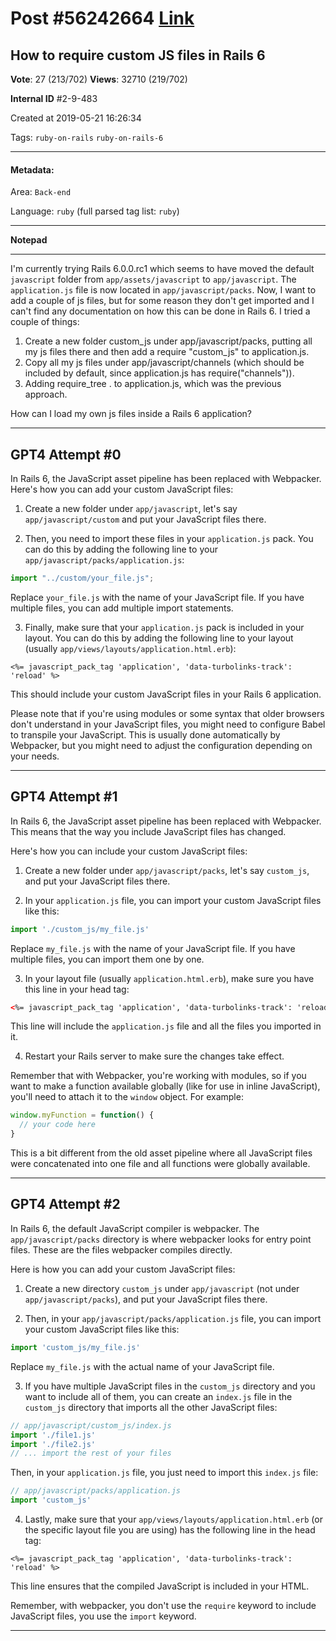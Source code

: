 
# Post \#56242664 [Link](https://stackoverflow.com/questions/56242664/)

## How to require custom JS files in Rails 6

**Vote**: 27 (213/702) **Views**: 32710 (219/702) 

**Internal ID** \#2-9-483

Created at 2019-05-21 16:26:34

Tags: `ruby-on-rails` `ruby-on-rails-6`

----------

#### Metadata:

Area: `Back-end`

Language: `ruby` (full parsed tag list: `ruby`)

----------

**Notepad**


----------

I'm currently trying Rails 6.0.0.rc1 which seems to have moved the default `javascript` folder from `app/assets/javascript` to `app/javascript`. The `application.js` file is now located in `app/javascript/packs`. Now, I want to add a couple of js files, but for some reason they don't get imported and I can't find any documentation on how this can be done in Rails 6. I tried a couple of things:


1. Create a new folder custom_js under app/javascript/packs, putting all my js files there and then add a require "custom_js" to application.js.
2. Copy all my js files under app/javascript/channels (which should be included by default, since application.js has require("channels")).
3. Adding require_tree . to application.js, which was the previous approach.



How can I load my own js files inside a Rails 6 application?


----------
        
## GPT4 Attempt \#0

In Rails 6, the JavaScript asset pipeline has been replaced with Webpacker. Here's how you can add your custom JavaScript files:

1. Create a new folder under `app/javascript`, let's say `app/javascript/custom` and put your JavaScript files there.

2. Then, you need to import these files in your `application.js` pack. You can do this by adding the following line to your `app/javascript/packs/application.js`:

```javascript
import "../custom/your_file.js";
```

Replace `your_file.js` with the name of your JavaScript file. If you have multiple files, you can add multiple import statements.

3. Finally, make sure that your `application.js` pack is included in your layout. You can do this by adding the following line to your layout (usually `app/views/layouts/application.html.erb`):

```erb
<%= javascript_pack_tag 'application', 'data-turbolinks-track': 'reload' %>
```

This should include your custom JavaScript files in your Rails 6 application.

Please note that if you're using modules or some syntax that older browsers don't understand in your JavaScript files, you might need to configure Babel to transpile your JavaScript. This is usually done automatically by Webpacker, but you might need to adjust the configuration depending on your needs.

--------

## GPT4 Attempt \#1

In Rails 6, the JavaScript asset pipeline has been replaced with Webpacker. This means that the way you include JavaScript files has changed.

Here's how you can include your custom JavaScript files:

1. Create a new folder under `app/javascript/packs`, let's say `custom_js`, and put your JavaScript files there.

2. In your `application.js` file, you can import your custom JavaScript files like this:

```javascript
import './custom_js/my_file.js'
```

Replace `my_file.js` with the name of your JavaScript file. If you have multiple files, you can import them one by one.

3. In your layout file (usually `application.html.erb`), make sure you have this line in your head tag:

```html
<%= javascript_pack_tag 'application', 'data-turbolinks-track': 'reload' %>
```

This line will include the `application.js` file and all the files you imported in it.

4. Restart your Rails server to make sure the changes take effect.

Remember that with Webpacker, you're working with modules, so if you want to make a function available globally (like for use in inline JavaScript), you'll need to attach it to the `window` object. For example:

```javascript
window.myFunction = function() {
  // your code here
}
```

This is a bit different from the old asset pipeline where all JavaScript files were concatenated into one file and all functions were globally available.

--------

## GPT4 Attempt \#2

In Rails 6, the default JavaScript compiler is webpacker. The `app/javascript/packs` directory is where webpacker looks for entry point files. These are the files webpacker compiles directly. 

Here is how you can add your custom JavaScript files:

1. Create a new directory `custom_js` under `app/javascript` (not under `app/javascript/packs`), and put your JavaScript files there.

2. Then, in your `app/javascript/packs/application.js` file, you can import your custom JavaScript files like this:

```javascript
import 'custom_js/my_file.js'
```

Replace `my_file.js` with the actual name of your JavaScript file. 

3. If you have multiple JavaScript files in the `custom_js` directory and you want to include all of them, you can create an `index.js` file in the `custom_js` directory that imports all the other JavaScript files:

```javascript
// app/javascript/custom_js/index.js
import './file1.js'
import './file2.js'
// ... import the rest of your files
```

Then, in your `application.js` file, you just need to import this `index.js` file:

```javascript
// app/javascript/packs/application.js
import 'custom_js'
```

4. Lastly, make sure that your `app/views/layouts/application.html.erb` (or the specific layout file you are using) has the following line in the head tag:

```erb
<%= javascript_pack_tag 'application', 'data-turbolinks-track': 'reload' %>
```

This line ensures that the compiled JavaScript is included in your HTML.

Remember, with webpacker, you don't use the `require` keyword to include JavaScript files, you use the `import` keyword.

--------
